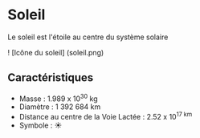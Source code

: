 # Soleil 

Le soleil est l'étoile au centre du système solaire 

! [Icône du soleil] (soleil.png)

## Caractéristiques 

- Masse : 1.989 x 10<sup>30</sup> kg
- Diamètre : 1 392 684 km
- Distance au centre de la Voie Lactée : 2.52 x 10<sup>17 km
- Symbole : &#9728;
